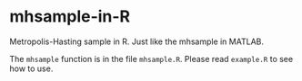 # mhsample-in-R
Metropolis-Hasting sample in R. Just like the mhsample in MATLAB.

The `mhsample` function is in the file `mhsample.R`.
Please read `example.R` to see how to use.
